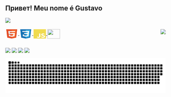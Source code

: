 ## Привет! Meu nome é Gustavo
 <div>
  <a href="https://github.com/gstPeres">
  <img height="180em" src="https://github-readme-stats.vercel.app/api?username=gstPeres&show_icons=true&theme=gruvbox&include_all_commits=true&count_private=true"/>
</div>
<div style="display: inline_block"><br>
  <img align="center"  height="30" width="40" src="https://raw.githubusercontent.com/devicons/devicon/master/icons/html5/html5-original.svg">
  <img align="center"  height="30" width="40" src="https://raw.githubusercontent.com/devicons/devicon/master/icons/css3/css3-original.svg">
  <img align="center"  height="30" width="40" src="https://raw.githubusercontent.com/devicons/devicon/master/icons/javascript/javascript-plain.svg">
  <img align="center"  height="30" width="40" src="https://cdn.worldvectorlogo.com/logos/solidity.svg">
  <img align="right" src="https://media.tenor.com/images/b562ddcfb131e962f9dfa01bd32a30d1/tenor.gif">
</div>
  
  ##
 
<div> 
  <a href="https://www.linkedin.com/in/https://www.linkedin.com/in/gustavo-peres-de-oliveira-905b51205/" target="_blank"><img src="https://img.shields.io/badge/-LinkedIn-%230077B5?style=for-the-badge&logo=linkedin&logoColor=white" target="_blank"></a>
  <a href="https://instagram.com/gstPeres" target="_blank"><img src="https://img.shields.io/badge/-Instagram-%23E4405F?style=for-the-badge&logo=instagram&logoColor=white" target="_blank"></a>
  <a href="https://www.fiverr.com/users/gu0liveira" target="_blank"><img src="https://img.shields.io/badge/FIVERR-1DBF73?style=for-the-badge&logo=fiverr&logoColor=white" target="_blank"></a> 
  <a href = "mailto:gustavo.oliveirasp@hotmail.com"><img src="https://img.shields.io/badge/-Email-%23333?style=for-the-badge&logo=gmail&logoColor=white" target="_blank"></a>
  
 
  ![Snake animation](https://github.com/gstPeres/gstPeres/blob/output/github-contribution-grid-snake.svg)
 
</div>
